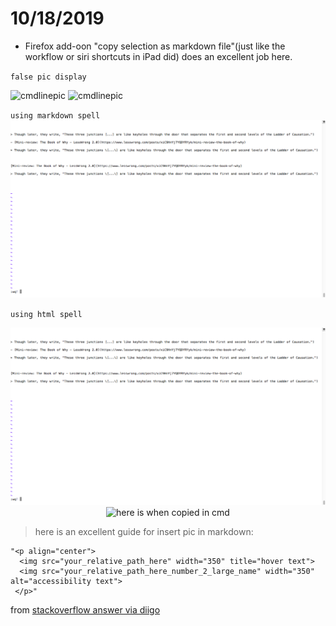 # 10/18/2019

- Firefox add-oon "copy selection as markdown file"(just like the workflow or siri shortcuts in iPad did) does an excellent job here.

`false pic display`

![cmdlinepic](https://www.dropbox.com/s/axw0ihinwo7w6l8/Screenshot%202019-10-18%2011.35.20.png)
![cmdlinepic](https:/www.dropbox.com/s/axw0ihinwo7w6l8/Screenshot%202019-10-18%2011.35.20.png "copy result")

`using markdown spell`
![example link](./pic/WechatIMG267.png "Copy Result")


`using html spell`

<p align="center">
  <img src="./pic/WechatIMG267.png" width="650" title="Selection coped as markdown, an illustration">
  <img src="https:/www.dropbox.com/s/axw0ihinwo7w6l8/Screenshot%202019-10-18%2011.35.20.png" width="350" alt="here is when copied in cmd">
</p>


> here is an excellent guide for insert pic in markdown:

```
"<p align="center"> 
  <img src="your_relative_path_here" width="350" title="hover text"> 
  <img src="your_relative_path_here_number_2_large_name" width="350" alt="accessibility text">
 </p>"
```
from [stackoverflow answer via diigo](https://diigo.com/0fri2a)
